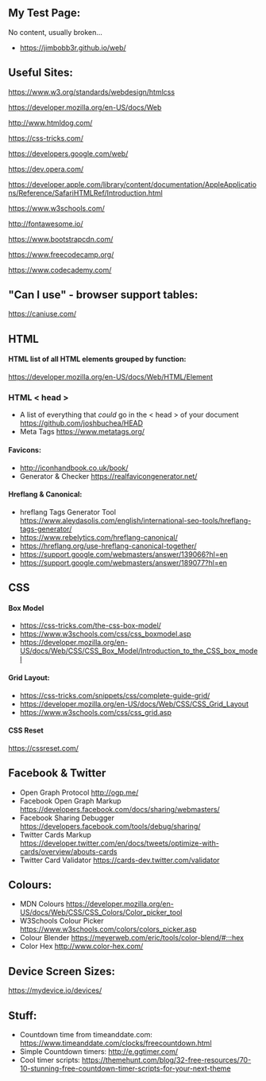 ## My Test Page:  <br>
No content, usually broken... <br>
- https://jimbobb3r.github.io/web/ <br>

## Useful Sites: <br>
 
https://www.w3.org/standards/webdesign/htmlcss  <br>

https://developer.mozilla.org/en-US/docs/Web <br>

http://www.htmldog.com/ <br>

https://css-tricks.com/ <br>

https://developers.google.com/web/ <br>

https://dev.opera.com/ <br>

https://developer.apple.com/library/content/documentation/AppleApplications/Reference/SafariHTMLRef/Introduction.html <br>

https://www.w3schools.com/ <br>

http://fontawesome.io/ <br>

https://www.bootstrapcdn.com/ <br>

https://www.freecodecamp.org/ <br>

https://www.codecademy.com/ <br> 

## "Can I use" - browser support tables: <br>
https://caniuse.com/ <br>

## HTML

#### HTML list of all HTML elements grouped by function: <br>
https://developer.mozilla.org/en-US/docs/Web/HTML/Element <br>

### HTML < head > <br>
- A list of everything that *could* go in the < head > of your document https://github.com/joshbuchea/HEAD  <br>
- Meta Tags https://www.metatags.org/ <br>

#### Favicons: <br>
- http://iconhandbook.co.uk/book/ <br>
- Generator & Checker https://realfavicongenerator.net/  <br>

#### Hreflang & Canonical: <br>
- hreflang Tags Generator Tool https://www.aleydasolis.com/english/international-seo-tools/hreflang-tags-generator/ <br>
- https://www.rebelytics.com/hreflang-canonical/ <br>
- https://hreflang.org/use-hreflang-canonical-together/  <br>
- https://support.google.com/webmasters/answer/139066?hl=en  <br>
- https://support.google.com/webmasters/answer/189077?hl=en <br>

## CSS <br>

#### Box Model  <br>
- https://css-tricks.com/the-css-box-model/ <br>
- https://www.w3schools.com/css/css_boxmodel.asp <br>
- https://developer.mozilla.org/en-US/docs/Web/CSS/CSS_Box_Model/Introduction_to_the_CSS_box_model <br>
  
#### Grid Layout: <br>
- https://css-tricks.com/snippets/css/complete-guide-grid/  <br>
- https://developer.mozilla.org/en-US/docs/Web/CSS/CSS_Grid_Layout <br>
- https://www.w3schools.com/css/css_grid.asp <br>
 
#### CSS Reset <br>
https://cssreset.com/ <br>
 
## Facebook & Twitter <br>
- Open Graph Protocol http://ogp.me/  <br>
- Facebook Open Graph Markup https://developers.facebook.com/docs/sharing/webmasters/ <br>
- Facebook Sharing Debugger https://developers.facebook.com/tools/debug/sharing/ <br>
- Twitter Cards Markup https://developer.twitter.com/en/docs/tweets/optimize-with-cards/overview/abouts-cards <br>
- Twitter Card Validator https://cards-dev.twitter.com/validator <br>
 
## Colours:  <br>
- MDN Colours https://developer.mozilla.org/en-US/docs/Web/CSS/CSS_Colors/Color_picker_tool <br>
- W3Schools Colour Picker https://www.w3schools.com/colors/colors_picker.asp <br>
- Colour Blender https://meyerweb.com/eric/tools/color-blend/#:::hex <br>
- Color Hex http://www.color-hex.com/ <br>

## Device Screen Sizes: <br>
https://mydevice.io/devices/ <br>

## Stuff: <br>
- Countdown time from timeanddate.com: https://www.timeanddate.com/clocks/freecountdown.html <br> 
- Simple Countdown timers: http://e.ggtimer.com/
- Cool timer scripts: https://themehunt.com/blog/32-free-resources/70-10-stunning-free-countdown-timer-scripts-for-your-next-theme 
